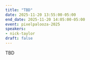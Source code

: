 ```yaml
---
title: "TBD"
date: 2025-11-20 13:55:00-05:00
end_date: 2025-11-20 14:05:00-05:00
event: pixelpalooza-2025
speakers:
- nick-taylor
draft: false
---
```


TBD

